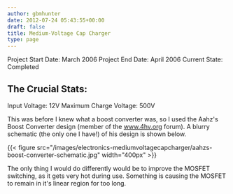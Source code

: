 ```yaml
---
author: gbmhunter
date: 2012-07-24 05:43:55+00:00
draft: false
title: Medium-Voltage Cap Charger
type: page
---
```


Project Start Date: March 2006
Project End Date: April 2006
Current State: Completed

## The Crucial Stats:

Input Voltage: 12V
Maximum Charge Voltage: 500V

This was before I knew what a boost converter was, so I used the Aahz's Boost Converter  design (member of the www.4hv.org forum). A blurry schematic (the only one I have!) of his design is shown below.

{{< figure src="/images/electronics-mediumvoltagecapcharger/aahzs-boost-converter-schematic.jpg" width="400px" >}}

The only thing I would do differently would be to improve the MOSFET switching, as it gets very hot during use. Something is causing the MOSFET to remain in it's linear region for too long.

